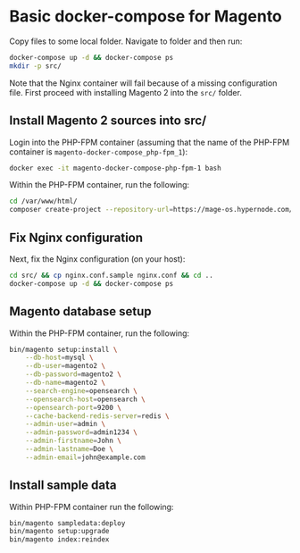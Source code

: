 # Basic docker-compose for Magento

Copy files to some local folder. Navigate to folder and then run:

```bash
docker-compose up -d && docker-compose ps
mkdir -p src/
```

Note that the Nginx container will fail because of a missing configuration file. First proceed with
installing Magento 2 into the `src/` folder.

## Install Magento 2 sources into src/
Login into the PHP-FPM container (assuming that the name of the PHP-FPM container is `magento-docker-compose_php-fpm_1`):
```bash
docker exec -it magento-docker-compose-php-fpm-1 bash
```

Within the PHP-FPM container, run the following:
```bash
cd /var/www/html/
composer create-project --repository-url=https://mage-os.hypernode.com/mirror/ magento/project-community-edition .
```

## Fix Nginx configuration
Next, fix the Nginx configuration (on your host):
```bash
cd src/ && cp nginx.conf.sample nginx.conf && cd ..
docker-compose up -d && docker-compose ps
```

## Magento database setup
Within the PHP-FPM container, run the following:
```bash
bin/magento setup:install \
    --db-host=mysql \
    --db-user=magento2 \
    --db-password=magento2 \
    --db-name=magento2 \
    --search-engine=opensearch \
    --opensearch-host=opensearch \
    --opensearch-port=9200 \
    --cache-backend-redis-server=redis \
    --admin-user=admin \
    --admin-password=admin1234 \
    --admin-firstname=John \
    --admin-lastname=Doe \
    --admin-email=john@example.com
```

## Install sample data
Within PHP-FPM container run the following:
```bash
bin/magento sampledata:deploy
bin/magento setup:upgrade
bin/magento index:reindex
```
